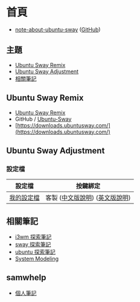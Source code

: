
# 首頁

* [note-about-ubuntu-sway](https://samwhelp.github.io/note-about-ubuntu-sway/) ([GitHub](https://github.com/samwhelp/note-about-ubuntu-sway))


## 主題

* [Ubuntu Sway Remix](#ubuntu-sway-remix)
* [Ubuntu Sway Adjustment](#ubuntu-sway-adjustment)
* [相關筆記](#相關筆記)


## Ubuntu Sway Remix

* [Ubuntu Sway Remix](https://ubuntusway.com/)
* GitHub / [Ubuntu-Sway](https://github.com/Ubuntu-Sway)
* [https://downloads.ubuntusway.com/](https://downloads.ubuntusway.com/)


## Ubuntu Sway Adjustment

### 設定檔

| 設定檔 | 按鍵綁定 |
| --- | --- |
| [我的設定檔](https://github.com/samwhelp/note-about-ubuntu-sway/blob/gh-pages/_demo/adjustment/ubuntu-sway/full/ubuntu-sway/config/sway/) | 客製 ([中文版說明](https://samwhelp.github.io/note-about-ubuntu-sway/read/config/ubuntu-sway-adjustment/keybind.html)) ([英文版說明](https://github.com/samwhelp/note-about-ubuntu-sway/blob/gh-pages/_demo/adjustment/ubuntu-sway/full/ubuntu-sway/spec-keybind.md)) |


## 相關筆記

* [i3wm 探索筆記](https://samwhelp.github.io/note-about-i3wm/)
* [sway 探索筆記](https://samwhelp.github.io/note-about-sway/)
* [ubuntu 探索筆記](https://samwhelp.github.io/note-about-ubuntu/)
* [System Modeling](https://samwhelp.github.io/system-modeling/)


## samwhelp

* [個人筆記](https://samwhelp.github.io/book/)
